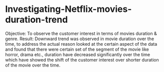 # Investigating-Netflix-movies-duration-trend
Objective: To observe the customer interest in terms of movies duration &amp; genre.
Result: Downward trend was observed in movie duration over the time, to address the actual reason looked at the certain aspect of the data and found that there were certain set of the segment of the movie like horror, drama etc., duration have decreased significantly over the time which have showed the shift of the customer interest over shorter duration of the movie over the time.
